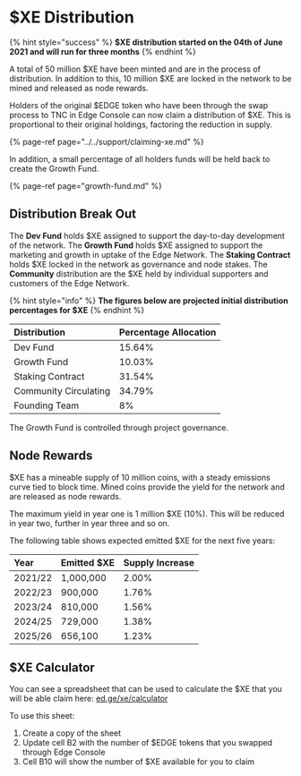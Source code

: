 # $XE Distribution

{% hint style="success" %}
**$XE distribution started on the 04th of June 2021 and will run for three months**
{% endhint %}

A total of 50 million $XE have been minted and are in the process of distribution. In addition to this, 10 million $XE are locked in the network to be mined and released as node rewards.

Holders of the original $EDGE token who have been through the swap process to TNC in Edge Console can now claim a distribution of $XE. This is proportional to their original holdings, factoring the reduction in supply.

{% page-ref page="../../support/claiming-xe.md" %}

In addition, a small percentage of all holders funds will be held back to create the Growth Fund.

{% page-ref page="growth-fund.md" %}

## Distribution Break Out

The **Dev Fund** holds $XE assigned to support the day-to-day development of the network. The **Growth Fund** holds $XE assigned to support the marketing and growth in uptake of the Edge Network. The **Staking Contract** holds $XE locked in the network as governance and node stakes. The **Community** distribution are the $XE held by individual supporters and customers of the Edge Network.

{% hint style="info" %}
**The figures below are projected initial distribution percentages for $XE**
{% endhint %}

| Distribution | Percentage Allocation |
| :--- | :--- |
| Dev Fund | 15.64% |
| Growth Fund | 10.03% |
| Staking Contract | 31.54% |
| Community Circulating | 34.79% |
| Founding Team | 8% |

The Growth Fund is controlled through project governance.

## Node Rewards

$XE has a mineable supply of 10 million coins, with a steady emissions curve tied to block time. Mined coins provide the yield for the network and are released as node rewards.

The maximum yield in year one is 1 million $XE \(10%\). This will be reduced in year two, further in year three and so on.

The following table shows expected emitted $XE for the next five years:

| Year | Emitted $XE | Supply Increase |
| :--- | :--- | :--- |
| 2021/22 | 1,000,000 | 2.00% |
| 2022/23 | 900,000 | 1.76% |
| 2023/24 | 810,000 | 1.56% |
| 2024/25 | 729,000 | 1.38% |
| 2025/26 | 656,100 | 1.23% |

## $XE Calculator

You can see a spreadsheet that can be used to calculate the $XE that you will be able claim here: [ed.ge/xe/calculator](https://ed.ge/xe/calculator)

To use this sheet:

1. Create a copy of the sheet
2. Update cell B2 with the number of $EDGE tokens that you swapped through Edge Console
3. Cell B10 will show the number of $XE available for you to claim

